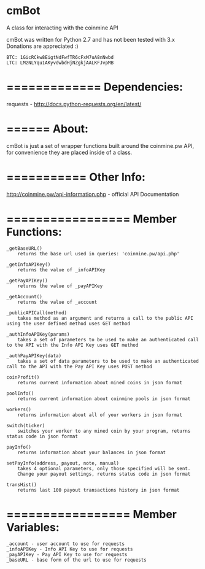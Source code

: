 # cmBot
A class for interacting with the coinmine API

cmBot was written for Python 2.7 and has not been tested with 3.x
Donations are appreciated :)

	BTC: 1GicRCkw8EigtNdFwfTR6cFxM7uA8nNwbd
	LTC: LMzNLYqu1AKyvdwbdHjNZgkjAALKFJvpMB

=============
Dependencies:
=============
requests - http://docs.python-requests.org/en/latest/

======
About:
======
cmBot is just a set of wrapper functions built around the coinmine.pw API, for convenience they are placed inside of a class.

===========
Other Info:
===========
http://coinmine.pw/api-information.php - official API Documentation

=================
Member Functions:
=================

	_getBaseURL()
		returns the base url used in queries: 'coinmine.pw/api.php'
	
	_getInfoAPIKey()
		returns the value of _infoAPIKey

	_getPayAPIKey()
		returns the value of _payAPIKey

	_getAccount()
		returns the value of _account

	_publicAPICall(method)
		takes method as an argument and returns a call to the public API using the user defined method uses GET method

	_authInfoAPIKey(params)
		takes a set of parameters to be used to make an authenticated call to the API with the Info API Key uses GET method

	_authPayAPIKey(data)
		takes a set of data parameters to be used to make an authenticated call to the API with the Pay API Key uses POST method

	coinProfit()
		returns current information about mined coins in json format

	poolInfo()
		returns current information about coinmine pools in json format

	workers()
		returns information about all of your workers in json format

	switch(ticker)
		switches your worker to any mined coin by your program, returns status code in json format

	payInfo()
		returns information about your balances in json format

	setPayInfo(address, payout, note, manual)
		takes 4 optional parameters, only those specified will be sent.
		Change your payout settings, returns status code in json format

	transHist()
		returns last 100 payout transactions history in json format

=================
Member Variables:
=================

	_account - user account to use for requests
	_infoAPIKey - Info API Key to use for requests
	_payAPIKey - Pay API Key to use for requests
	_baseURL - base form of the url to use for requests